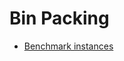 # Bin Packing

- [Benchmark instances](https://site.unibo.it/operations-research/en/research/bpplib-a-bin-packing-problem-library)
